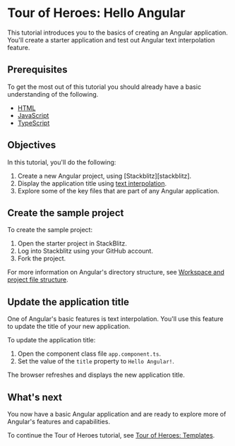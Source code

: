 # Tour of Heroes: Hello Angular

This tutorial introduces you to the basics of creating an Angular application. You'll create a starter application and test out Angular text interpolation feature.

## Prerequisites

To get the most out of this tutorial you should already have a basic understanding of the following.

* [HTML](https://developer.mozilla.org/en-US/docs/Learn/HTML "Learning HTML: Guides and tutorials")
* [JavaScript](https://developer.mozilla.org/en-US/docs/Web/JavaScript "JavaScript")
* [TypeScript](https://www.typescriptlang.org/ "The TypeScript language")

## Objectives

In this tutorial, you'll do the following:

1. Create a new Angular project, using [Stackblitz][stackblitz].
1. Display the application title using [text interpolation](guide/text-interpolation).
1. Explore some of the key files that are part of any Angular application.

## Create the sample project

To create the sample project:

1. Open the <live-example name="toh-pt0" noDownload>starter project</live-example>  in StackBlitz.
1. Log into Stackblitz using your GitHub account.
1. Fork the project.

For more information on Angular's directory structure, see [Workspace and project file structure](guide/file-structure).

## Update the application title

One of Angular's basic features is text interpolation. You'll use this feature to update the title of your new application.

To update the application title:

1. Open the component class file `app.component.ts`.
1. Set the value of the `title` property to `Hello Angular!`.

<code-example path="toh-pt0/src/app/app.component.1.ts" header="app.component.ts" region="text-interpolation"></code-example>

The browser refreshes and displays the new application title.

## What's next

You now have a basic Angular application and are ready to explore more of Angular's features and capabilities.

To continue the Tour of Heroes tutorial, see [Tour of Heroes: Templates](tutorial/toh-templates).
